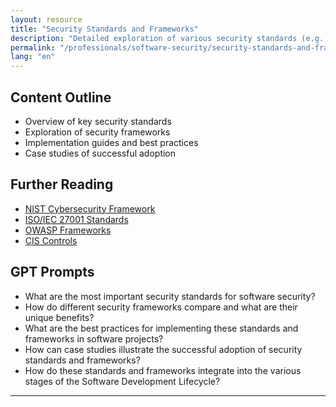 ```yaml
---
layout: resource
title: "Security Standards and Frameworks"
description: "Detailed exploration of various security standards (e.g., NIST, ISO/IEC 27001) and frameworks (e.g., OWASP, CIS Controls), their applications, and how they integrate into different stages of the software development lifecycle."
permalink: "/professionals/software-security/security-standards-and-frameworks/"
lang: "en"
---
```


## Content Outline

- Overview of key security standards
- Exploration of security frameworks
- Implementation guides and best practices
- Case studies of successful adoption

## Further Reading

- [NIST Cybersecurity Framework](https://www.nist.gov/cyberframework)
- [ISO/IEC 27001 Standards](https://www.iso.org/isoiec-27001-information-security.html)
- [OWASP Frameworks](https://owasp.org/)
- [CIS Controls](https://www.cisecurity.org/controls/cis-controls-list/)

## GPT Prompts

- What are the most important security standards for software security?
- How do different security frameworks compare and what are their unique benefits?
- What are the best practices for implementing these standards and frameworks in software projects?
- How can case studies illustrate the successful adoption of security standards and frameworks?
- How do these standards and frameworks integrate into the various stages of the Software Development Lifecycle?

---
